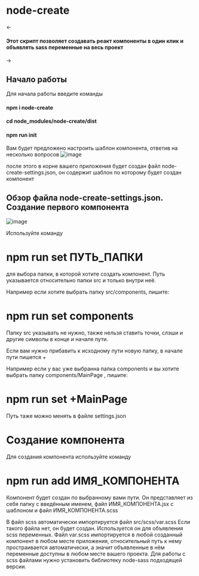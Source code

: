 # node-create
<-
#### Этот скрипт позволяет создавать реакт компоненты в один клик и объявлять sass переменные на весь проект
->
## Начало работы

Для начала работы введите команды

#### npm i node-create
#### cd node_modules/node-create/dist
#### npm run init
 
Вам будет предложено настроить шаблон компонента, ответив на несколько вопросов
![image](https://user-images.githubusercontent.com/95171553/222174838-cf303611-f4b0-43d4-8c0f-7bcb0c8cfb1d.png)

после этого в корне вашего приложения будет создан файл node-create-settings.json, он содержит шаблон по которому будет создан компонент

## Обзор файла node-create-settings.json. Создание первого компонента

![image]()

Используйте команду 

# npm run set ПУТЬ_ПАПКИ 

для выбора папки, в которой хотите создать компонент. Путь указывается относительно папки src и только внутри неё.

Например если хотите выбрать папку src/components, пишите: 

# npm run set components

Папку src указывать не нужно, также нельзя ставить точки, слэши и другие символы в конце и начале пути.

Если вам нужно прибавить к исходному пути новую папку, в начале пути пишется +

Например если у вас уже выбранна папка components и вы хотите выбрать папку components/MainPage , пишите:

# npm run set +MainPage

Путь таже можно менять в файле settings.json

# Создание компонента

Для создания компонента используйте команду 

# npm run add ИМЯ_КОМПОНЕНТА

Компонент будет создан по выбранному вами пути.
Он представляет из себя папку с введённым именем, файл ИМЯ_КОМПОНЕНТА.jsx с шаблоном и файл ИМЯ_КОМПОНЕНТА.scss 

В файл scss автоматически импортируется файл src/scss/var.scss
Если такого файла нет, он будет создан. Используется он для объявления scss переменных. Файл var.scss импортируется в любой созданный компонент в любом месте приложения, относительный путь к нему простраивается автоматически, а значит объявленные в нём переменные доступны в любом месте вашего проекта.
Для работы с scss файлами нужно установить библиотеку node-sass подходящей версии.
